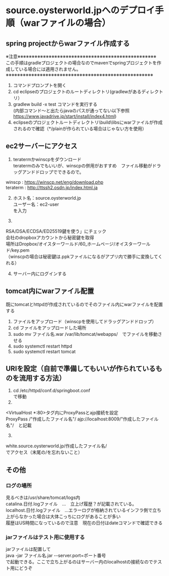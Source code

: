 # source.oysterworld.jpへのデプロイ手順（warファイルの場合）

## spring projectからwarファイル作成する
※注意※※※※※※※※※※※※※※※※※※※※※※※※※※※※※※※※※※※※※※※※※※※※※※※※※  
この手順はgradleプロジェクトの場合なのでmavenでspringプロジェクトを作成している場合には適用されません。  
※※※※※※※※※※※※※※※※※※※※※※※※※※※※※※※※※※※※※※※※※※※※※※※※※※※※  
  
1. コマンドプロンプトを開く  
2. cd eclipseのプロジェクトのルートディレクトリ(gradlewがあるディレクトリ）  
3. gradlew build -x test コマンドを実行する  
(内部コマンド～と出たらjavaのパスが通ってない以下参照 https://www.javadrive.jp/start/install/index4.html)  
4. eclipseのプロジェクトルートディレクトリ\build\libsにwarファイルが作成されるので確認（*/plainが作られている場合はじゃない方を使用）  
  
## ec2サーバーにアクセス
  
1. teratermかwinscpをダウンロード  
teratermのみでもいいが、winscpの併用がおすすめ　ファイル移動がドラッグアンドドロップでできるので。  
  
winscp : https://winscp.net/eng/download.php  
teraterm : http://ttssh2.osdn.jp/index.html.ja  
  
2. ホスト名：source.oysterworld.jp  
ユーザー名：ec2-user  
を入力  
  
3.   
RSA/DSA/ECDSA/ED25519鍵を使う」にチェック  
会社のdropboxアカウントから秘密鍵を取得  
場所はDropbox/オイスターワールド/60_ホームページ/オイスターワールド/key.pem  
（winscpの場合は秘密鍵は.ppkファイルになるがアプリ内で勝手に変換してくれる）  
  
4. サーバー内にログインする  

  
## tomcat内にwarファイル配置
既にtomcatとhttpdが作成されているのでそのファイル内にwarファイルを配置する  

1. ファイルをアップロード（winscpを使用してドラッグアンドドロップ）  
2. cd ファイルをアップロードした場所  
3. sudo mv ファイル名.war /var/lib/tomcat/webapps/　でファイルを移動させる  
4. sudo systemctl restart httpd  
5. sudo systemctl restart tomcat  
  
  
  
## URIを設定（自前で準備してもいいが作られているものを流用する方法）
1. cd /etc/httpd/conf.d/springboot.conf  
で移動  
2.   
<VirtualHost *:80>タグ内にProxyPassとajp接続を設定  
ProxyPass /"作成したファイル名"/ ajp://localhost:8009/"作成したファイル名"/　と記載  
  
3. 
white.source.oysterworld.jp/作成したファイル名/  
でアクセス（末尾の/を忘れないこと）  
  
  
## その他  

### ログの場所
見るべきは/usr/share/tomcat/logs内  
catalina.日付.logファイル　…　立上げ履歴？が記載されている。  
localhost.日付.logファイル　…エラーログが格納されているインフラ側で立ち上がらなかった場合は大体こっちにログがあることが多い  
履歴はUS時間になっているので注意　現在の日付はdateコマンドで確認できる  
  
### jarファイルはテスト用に使用する  
jarファイルは配置して  
java -jar ファイル名.jar --server.port=ポート番号  
で起動できる。ここで立ち上がるのはサーバー内のlocalhostの接続なのでテスト用にどうぞ  
  






